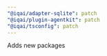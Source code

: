```yaml
---
"@iqai/adapter-sqlite": patch
"@iqai/plugin-agentkit": patch
"@iqai/tsconfig": patch
---
```


Adds new packages
